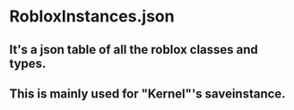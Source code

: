# RobloxInstances.json
## It's a json table of all the roblox classes and types.
## This is mainly used for "Kernel"'s saveinstance.
